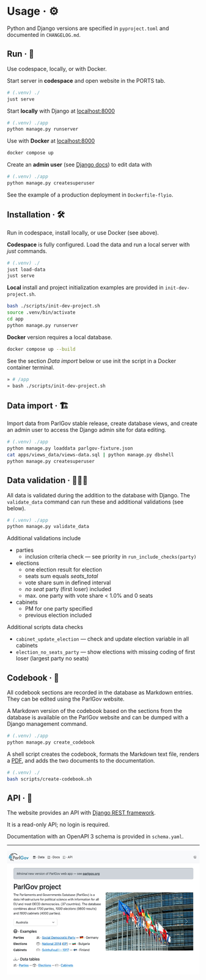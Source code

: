 # Usage · ⚙️

Python and Django versions are specified in `pyproject.toml` and documented in
`CHANGELOG.md`.

## Run · 🚀

Use codespace, locally, or with Docker.

Start server in **codespace** and open website in the PORTS tab.

```sh
# (.venv) ./
just serve
```

Start **locally** with Django at [localhost:8000](http://localhost:8000/)

```sh
# (.venv) ./app
python manage.py runserver
```

Use with **Docker** at [localhost:8000](http://localhost:8000/)

```sh
docker compose up
```

Create an **admin user** (see [Django
docs](https://docs.djangoproject.com/en/stable/intro/tutorial02/#creating-an-admin-user))
to edit data with

```sh
# (.venv) ./app
python manage.py createsuperuser
```

See the example of a production deployment in `Dockerfile-flyio`.

## Installation · 🛠️

Run in codespace, install locally, or use Docker (see above).

**Codespace** is fully configured. Load the data and run a local server with
_just_ commands.

```sh
# (.venv) ./
just load-data
just serve
```

**Local** install and project initialization examples are provided in
`init-dev-project.sh`.

```sh
bash ./scripts/init-dev-project.sh
source .venv/bin/activate
cd app
python manage.py runserver
```

**Docker** version requires a local database.

```sh
docker compose up --build
```

See the section _Data import_ below or use init the script in a Docker container
terminal.

```sh
» # /app
» bash ./scripts/init-dev-project.sh
```

## Data import · 🏗️

Import data from ParlGov stable release, create database views, and create an
admin user to access the Django admin site for data editing.

```sh
# (.venv) ./app
python manage.py loaddata parlgov-fixture.json
cat apps/views_data/views-data.sql | python manage.py dbshell
python manage.py createsuperuser
```

## Data validation · 🕵🏼‍♀️

All data is validated during the addition to the database with Django. The
`validate_data` command can run these and additional validations (see below).

```sh
# (.venv) ./app
python manage.py validate_data
```

Additional validations include

- parties
    - inclusion criteria check — see priority in `run_include_checks(party)`
- elections
    - one election result for election
    - seats sum equals _seats_total_
    - vote share sum in defined interval
    - _no seat_ party (first loser) included
    - max. one party with vote share < 1.0% and 0 seats
- cabinets
    - PM for one party specified
    - previous election included

Additional scripts data checks

- `cabinet_update_election` — check and update election variable in all cabinets
- `election_no_seats_party` — show elections with missing coding of first loser
  (largest party no seats)

## Codebook · 📙

All codebook sections are recorded in the database as Markdown entries. They can
be edited using the ParlGov website.

A Markdown version of the codebook based on the sections from the database is
available on the ParlGov website and can be dumped with a Django management
command.

```sh
# (.venv) ./app
python manage.py create_codebook
```

A shell script creates the codebook, formats the Markdown text file, renders a
[PDF](assets/parlgov-codebook.pdf), and adds the two documents to the
documentation.

```sh
# (.venv) ./
bash scripts/create-codebook.sh
```

## API · 🔗

The website provides an API with [Django REST
framework](https://www.django-rest-framework.org/).

It is a read-only API; no login is required.

Documentation with an OpenAPI 3 schema is provided in `schema.yaml`.

---

![ParlGov web 2024](./assets/parlgov-web_2024.png)
